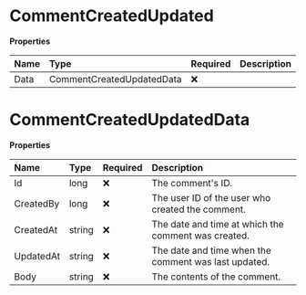 # CommentCreatedUpdated

**Properties**

| Name | Type                      | Required | Description |
| :--- | :------------------------ | :------- | :---------- |
| Data | CommentCreatedUpdatedData | ❌       |             |

# CommentCreatedUpdatedData

**Properties**

| Name      | Type   | Required | Description                                          |
| :-------- | :----- | :------- | :--------------------------------------------------- |
| Id        | long   | ❌       | The comment's ID.                                    |
| CreatedBy | long   | ❌       | The user ID of the user who created the comment.     |
| CreatedAt | string | ❌       | The date and time at which the comment was created.  |
| UpdatedAt | string | ❌       | The date and time when the comment was last updated. |
| Body      | string | ❌       | The contents of the comment.                         |

<!-- This file was generated by liblab | https://liblab.com/ -->
